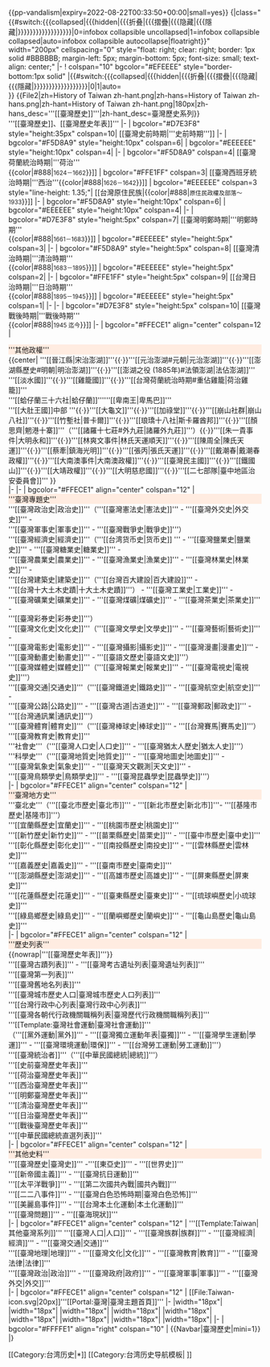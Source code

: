 <noinclude>{{pp-vandalism|expiry=2022-08-22T00:33:50+00:00|small=yes}}</noinclude>
{|class="{{#switch:{{{collapsed|{{{hidden|{{{折叠|{{{摺疊|{{{隐藏|{{{隱藏|}}}}}}}}}}}}}}}}}}|0=infobox collapsible uncollapsed|1=infobox collapsible collapsed|auto=infobox collapsible autocollapse|floatright}}" width="200px" cellspacing="0" style="float: right; clear: right; border: 1px solid #BBBBBB; margin-left: 5px; margin-bottom: 5px; font-size: small; text-align: center;"
|-
! colspan="10" bgcolor="#EFEEEE" style="border-bottom:1px solid" |{{#switch:{{{collapsed|{{{hidden|{{{折叠|{{{摺疊|{{{隐藏|{{{隱藏|}}}}}}}}}}}}}}}}}}|0|1|auto=<br />}} {{File2|zh=History of Taiwan zh-hant.png|zh-hans=History of Taiwan zh-hans.png|zh-hant=History of Taiwan zh-hant.png|180px|zh-hans_desc='''[[臺灣歷史]]'''|zh-hant_desc=臺灣歷史系列}}<br>'''[[臺灣歷史]]、[[臺灣歷史年表]]'''
|-
| bgcolor="#D7E3F8" style="height:35px" colspan=10| [[臺灣史前時期|'''史前時期''']]
|-
| bgcolor="#F5D8A9" style="height:10px" colspan=6|
| bgcolor="#EEEEEE" style="height:10px" colspan=4|
|-
| bgcolor="#F5D8A9" colspan=4| [[臺灣荷蘭統治時期|'''荷治'''</br> {{color|#888|<small>1624－1662</small>}}]]
| bgcolor="#FFE1FF" colspan=3| [[臺灣西班牙統治時期|'''西治'''{{color|#888|<small>1626－1642</small>}}]]
| bgcolor="#EEEEEE" colspan=3 style="line-height: 1.35;"| [[台灣原住民族|{{color|#888|<small>原住民政權及部落～1933</small>}}]] 
|-
| bgcolor="#F5D8A9" style="height:10px" colspan=6| 
| bgcolor="#EEEEEE" style="height:10px" colspan=4| 
|-
| bgcolor="#D7E3F8" style="height:5px" colspan=7| [[臺灣明鄭時期|'''明鄭時期'''</br> {{color|#888|<small>1661－1683</small>}}]]
| bgcolor="#EEEEEE" style="height:5px" colspan=3|
|-
| bgcolor="#F5D8A9" style="height:5px" colspan=8| [[臺灣清治時期|'''清治時期'''</br> {{color|#888|<small>1683－1895</small>}}]]
| bgcolor="#EEEEEE" style="height:5px" colspan=2|
|-
| bgcolor="#FFE1FF" style="height:5px" colspan=9| [[台灣日治時期|'''日治時期'''</br> {{color|#888|<small>1895－1945</small>}}]]
| bgcolor="#EEEEEE" style="height:5px" colspan=1|
|-
|-
| bgcolor="#D7E3F8" style="height:5px" colspan=10| [[臺灣戰後時期|'''戰後時期'''<br/> {{color|#888|<small>1945 迄今</small>}}]]
|-
| bgcolor="#FFECE1" align="center" colspan=12 |
<div class="NavFrame collapsed">
<div class="NavHead" style="background-color:#FFECE1;">'''其他政權'''</div>
<div class="NavContent">{{center|
'''[[晉江縣|宋治澎湖]]'''{{·}}'''[[元治澎湖#元朝|元治澎湖]]'''{{·}}'''[[澎湖縣歷史#明朝|明治澎湖]]'''{{·}}'''[[澎湖之役 (1885年)#法領澎湖|法佔澎湖]]'''<br />
'''[[淡水國]]'''{{·}}'''[[雞籠國]]'''{{·}}'''[[台灣荷蘭統治時期#重佔雞籠|荷治雞籠]]'''<br />
'''[[蛤仔蘭三十六社|蛤仔蘭]]''''''[[卑南王|卑馬巴]]'''<br />
'''[[大肚王國]]中部
'''{{·}}'''[[大龜文]]'''{{·}}'''[[加祿堂]]'''{{·}}'''[[崩山社群|崩山八社]]'''{{·}}'''[[竹塹社|普卡爾]]'''{{·}}'''[[琅𤩝十八社|斯卡羅酋邦]]'''{{·}}'''[[顏思齊|魍港十寨]]'''（'''[[諸羅十七莊#外九莊|諸羅外九莊]]'''）{{·}}'''[[朱一貴事件|大明永和]]'''{{·}}'''[[林爽文事件|林氏天運順天]]'''{{·}}'''[[陳周全|陳氏天運]]'''{{·}}'''[[蔡牽|鎮海光明]]'''{{·}}'''[[張丙|張氏天運]]'''{{·}}'''[[戴潮春|戴潮春政權]]'''{{·}}'''[[大南澳事件|大南澳政權]]'''{{·}}'''[[臺灣民主國]]'''{{·}}'''[[鐵國山]]'''{{·}}'''[[大靖政權]]'''{{·}}'''[[大明慈悲國]]'''{{·}}'''[[二七部隊|臺中地區治安委員會]]'''
}}
</div>
</div>
|-
|-
| bgcolor="#FFECE1" align="center" colspan="12" |
<div class="NavFrame collapsed">
<div class="NavHead" style="background-color:#FFECE1;">'''臺灣專題史'''</div>
<div class="NavContent">
'''[[臺灣政治史|政治史]]'''（'''[[臺灣憲法史|憲法史]]''' - '''[[臺灣外交史|外交史]]''' - <br />'''[[臺灣軍事史|軍事史]]''' - '''[[臺灣戰爭史|戰爭史]]'''）<br />
'''[[臺灣經濟史|經濟史]]'''（'''[[台湾货币史|货币史]] ''' - '''[[臺灣鹽業史|鹽業史]]''' - '''[[臺灣糖業史|糖業史]]''' - <br />'''[[臺灣農業史|農業史]]''' - '''[[臺灣漁業史|漁業史]]''' - '''[[臺灣林業史|林業史]]''' - <br />'''[[台灣建築史|建築史]]'''（'''[[台灣百大建設|百大建設]]''' - <br />'''[[台灣十大土木史蹟|十大土木史蹟]]'''） - '''[[臺灣工業史|工業史]]''' - <br />'''[[臺灣礦業史|礦業史]]''' - '''[[臺灣煤礦|煤礦史]]''' -  '''[[臺灣茶業史|茶業史]]''' - <br />'''[[臺灣彩券史|彩券史]]'''）<br />
'''[[臺灣文化史|文化史]]'''（'''[[臺灣文學史|文學史]]''' - '''[[臺灣藝術|藝術史]]''' - <br />
'''[[臺灣電影史|電影史]]''' - '''[[臺灣攝影|攝影史]]''' - '''[[臺灣漫畫|漫畫史]]''' - <br />
'''[[臺灣動畫史|動畫史]]''' - '''[[臺語文歷史|臺語文史]]'''）<br />
'''[[臺灣媒體史|媒體史]]'''（'''[[臺灣報業史|報業史]]''' - '''[[臺灣電視史|電視史]]'''）<br />
'''[[臺灣交通|交通史]]'''（'''[[臺灣鐵道史|鐵路史]]''' - '''[[臺灣航空史|航空史]]''' - <br />'''[[臺灣公路|公路史]]''' - '''[[臺灣古道|古道史]]''' - '''[[臺灣郵政|郵政史]]''' - <br />'''[[台灣通訊業|通訊史]]'''）<br />
'''[[臺灣體育|體育史]]'''（'''[[臺灣棒球史|棒球史]]''' - '''[[台灣賽馬|賽馬史]]'''）<br />
'''[[臺灣教育史|教育史]]'''<br />
'''社會史'''（'''[[臺灣人口史|人口史]]''' - '''[[臺灣猶太人歷史|猶太人史]]'''）<br />
'''科學史'''（'''[[臺灣地質史|地質史]]''' - '''[[臺灣地圖史|地圖史]]''' - <br />'''[[臺灣氣象史|氣象史]]''' - '''[[臺灣天文觀測|天文史]]''' - <br />
'''[[臺灣鳥類學史|鳥類學史]]''' - '''[[臺灣昆蟲學史|昆蟲學史]]'''）<br />
</div>
</div>
|-
| bgcolor="#FFECE1" align="center" colspan="12" |
<div class="NavFrame collapsed">
<div class="NavHead" style="background-color:#FFECE1;">'''臺灣地方史'''</div>
<div class="NavContent">
'''臺北史'''（'''[[臺北市歷史|臺北市]]''' - '''[[新北市歷史|新北市]]'''- '''[[基隆市歷史|基隆市]]'''）<br />
'''[[宜蘭縣歷史|宜蘭史]]''' - '''[[桃園市歷史|桃園史]]'''<br />
'''[[新竹歷史|新竹史]]''' - '''[[苗栗縣歷史|苗栗史]]''' - '''[[臺中市歷史|臺中史]]'''<br /> 
'''[[彰化縣歷史|彰化史]]''' - '''[[南投縣歷史|南投史]]''' - '''[[雲林縣歷史|雲林史]]'''<br />
'''[[嘉義歷史|嘉義史]]''' - '''[[臺南市歷史|臺南史]]'''<br />
'''[[澎湖縣歷史|澎湖史]]''' - '''[[高雄市歷史|高雄史]]''' - '''[[屏東縣歷史|屏東史]]'''<br />
'''[[花蓮縣歷史|花蓮史]]''' - '''[[臺東縣歷史|臺東史]]''' - '''[[琉球嶼歷史|小琉球史]]'''<br />
'''[[綠島鄉歷史|綠島史]]''' - '''[[蘭嶼鄉歷史|蘭嶼史]]''' - '''[[龜山島歷史|龜山島史]]'''
</div>
</div>
|-
| bgcolor="#FFECE1" align="center" colspan="12" |
<div class="NavFrame collapsed">
<div class="NavHead" style="background-color:#FFECE1;">'''歷史列表'''</div>
<div class="NavContent">
{{nowrap|'''[[臺灣歷史年表]]'''}}<br />
'''[[臺灣古蹟列表]]''' - '''[[臺灣考古遺址列表|臺灣遺址列表]]'''<br />
'''[[臺灣第一列表]]'''<br />
'''[[臺灣舊地名列表]]'''<br />
'''[[臺灣城市歷史人口|臺灣城市歷史人口列表]]'''<br />
'''[[台灣行政中心列表|臺灣行政中心列表]]'''<br />
'''[[臺灣各朝代行政機關職稱列表|臺灣歷代行政機關職稱列表]]'''<br />
'''[[Template:臺灣社會運動|臺灣社會運動]]'''<br />（'''[[黨外運動|黨外]]''' - '''[[臺灣獨立運動年表|臺獨]]''' - '''[[臺灣學生運動|學運]]''' - '''[[臺灣環境運動|環保]]''' - '''[[台灣勞工運動|勞工運動]]'''）<br />
'''[[臺灣統治者]]'''（'''[[中華民國總統|總統]]'''）<br />
'''[[史前臺灣歷史年表]]'''<br />
'''[[荷治臺灣歷史年表]]'''<br />
'''[[西治臺灣歷史年表]]'''<br />
'''[[明鄭臺灣歷史年表]]'''<br />
'''[[清治臺灣歷史年表]]'''<br /> 
'''[[日治臺灣歷史年表]]'''<br />  
'''[[戰後臺灣歷史年表]]'''<br /> 
'''[[中華民國總統直選列表]]'''
</div>
</div>
|-
| bgcolor="#FFECE1" align="center" colspan="12" |
<div class="NavFrame collapsed">
<div class="NavHead" style="background-color:#FFECE1;">'''其他史料'''</div>
<div class="NavContent">
'''[[臺灣歷史|臺灣史]]''' -'''[[東亞史]]''' - '''[[世界史]]'''<br />
'''[[新帝國主義]]''' - '''[[臺灣抗日運動]]'''<br />
'''[[太平洋戰爭]]''' - '''[[第二次國共內戰|國共內戰]]'''<br />
'''[[二二八事件]]''' - '''[[臺灣白色恐怖時期|臺灣白色恐怖]]'''<br />
'''[[美麗島事件]]''' - '''[[台灣本土化運動|本土化運動]]'''<br />
'''[[臺灣問題]]''' - '''[[臺海現狀]]'''<br />
</div>
</div>
|-
| bgcolor="#FFECE1" align="center" colspan="12" | '''[[Template:Taiwan|其他臺灣系列]]'''
'''[[臺灣人口|人口]]''' - '''[[臺灣族群|族群]]''' - '''[[臺灣經濟|經濟]]''' - '''[[臺灣交通|交通]]'''<br />
'''[[臺灣地理|地理]]''' - '''[[臺灣文化|文化]]''' - '''[[臺灣教育|教育]]''' - '''[[臺灣法律|法律]]'''<br />
'''[[臺灣政治|政治]]''' - '''[[臺灣政府|政府]]''' - '''[[臺灣軍事|軍事]]''' - '''[[臺灣外交|外交]]'''<br />
|-
| bgcolor="#FFECE1" align="center" colspan="12" | [[File:Taiwan-icon.svg|20px]]'''[[Portal:臺灣|臺灣主題首頁]]'''
|-
|width="18px"|
|width="18px"|
|width="18px"|
|width="18px"|
|width="18px"|
|width="18px"|
|width="18px"|
|width="18px"|
|width="18px"|
|-
| bgcolor="#FFFFE1" align="right" colspan="10" | {{Navbar|臺灣歷史|mini=1}}
|}<noinclude>

[[Category:台湾历史|*]]
[[Category:台湾历史导航模板| ]]
</noinclude>